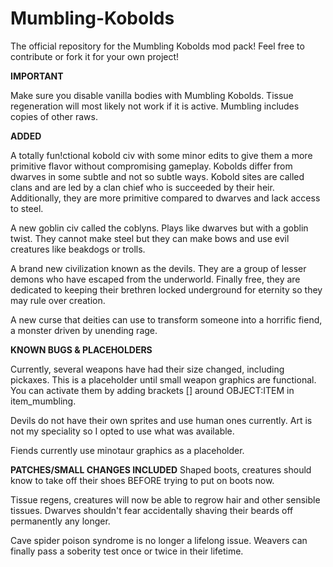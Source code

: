 # Mumbling-Kobolds
The official repository for the Mumbling Kobolds mod pack! Feel free to contribute or fork it for your own project!



**IMPORTANT**

Make sure you disable vanilla bodies with Mumbling Kobolds. Tissue regeneration will most likely not work if it is active. Mumbling includes copies of other raws.

**ADDED**

A totally fun!ctional kobold civ with some minor edits to give them a more primitive flavor without compromising gameplay. Kobolds differ from dwarves in some subtle and not so subtle ways. Kobold sites are called clans and are led by a clan chief who is succeeded by their heir. Additionally, they are more primitive compared to dwarves and lack access to steel.

A new goblin civ called the coblyns. Plays like dwarves but with a goblin twist. They cannot make steel but they can make bows and use evil creatures like beakdogs or trolls.

A brand new civilization known as the devils. They are a group of lesser demons who have escaped from the underworld. Finally free, they are dedicated to keeping their brethren locked underground for eternity so they may rule over creation.

A new curse that deities can use to transform someone into a horrific fiend, a monster driven by unending rage.

**KNOWN BUGS & PLACEHOLDERS**

Currently, several weapons have had their size changed, including pickaxes. This is a placeholder until small weapon graphics are functional. You can activate them by adding brackets [] around OBJECT:ITEM in item_mumbling.

Devils do not have their own sprites and use human ones currently. Art is not my speciality so I opted to use what was available.

Fiends currently use minotaur graphics as a placeholder.

**PATCHES/SMALL CHANGES INCLUDED**
Shaped boots, creatures should know to take off their shoes BEFORE trying to put on boots now.

Tissue regens, creatures will now be able to regrow hair and other sensible tissues. Dwarves shouldn't fear accidentally shaving their beards off permanently any longer.

Cave spider poison syndrome is no longer a lifelong issue. Weavers can finally pass a soberity test once or twice in their lifetime.
